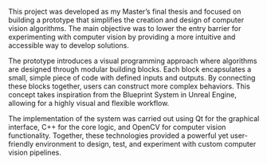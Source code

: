 This project was developed as my Master’s final thesis and focused on building a prototype that simplifies the creation and design of computer vision algorithms. The main objective was to lower the entry barrier for experimenting with computer vision by providing a more intuitive and accessible way to develop solutions.

The prototype introduces a visual programming approach where algorithms are designed through modular building blocks. Each block encapsulates a small, simple piece of code with defined inputs and outputs. By connecting these blocks together, users can construct more complex behaviors. This concept takes inspiration from the Blueprint System in Unreal Engine, allowing for a highly visual and flexible workflow.

The implementation of the system was carried out using Qt for the graphical interface, C++ for the core logic, and OpenCV for computer vision functionality. Together, these technologies provided a powerful yet user-friendly environment to design, test, and experiment with custom computer vision pipelines.